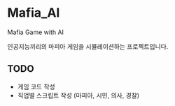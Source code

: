 # Mafia_AI
Mafia Game with AI

인공지능끼리의 마피아 게임을 시뮬레이션하는 프로젝트입니다.

## TODO
* 게임 코드 작성
* 직업별 스크립트 작성 (마피아, 시민, 의사, 경찰)
